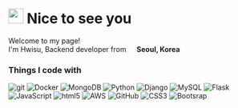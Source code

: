 <h1><img src="https://emojis.slackmojis.com/emojis/images/1531849430/4246/blob-sunglasses.gif?1531849430" width="30"/> Nice to see you</h1>


<p>Welcome to my page! </br> I'm Hwisu, Backend developer from <img src="https://cdn-icons-png.flaticon.com/512/330/330591.png" width="13"/>
<b>Seoul, Korea</b> </p>

<h3>Things I code with</h3>
<p>
<img alt="git" src="https://img.shields.io/badge/-Git-F05032?style=flat-square&logo=git&logoColor=white" />
<img alt="Docker" src="https://img.shields.io/badge/-Docker-46a2f1?style=flat-square&logo=docker&logoColor=white" />
<img alt="MongoDB" src="https://img.shields.io/badge/-MongoDB-13aa52?style=flat-square&logo=mongodb&logoColor=white" />
<img alt="Python" src="https://img.shields.io/badge/-Python-F7B93E?style=flat-square&logo=python&logoColor=white" />
<img alt="Django" src="https://img.shields.io/badge/-Django-CC6699?style=flat-square&logo=django&logoColor=white" />
<img alt="MySQL" src="https://img.shields.io/badge/-MySQL-B7178C?style=flat-square&logo=mysql&logoColor=white" />
<img alt="Flask" src="https://img.shields.io/badge/-Flask-43853d?style=flat-square&logo=flask&logoColor=white" />
<img alt="JavaScript" src="https://img.shields.io/badge/-JavaScript-430098??style=flat-square&logo=javascript&logoColor=white" />
<img alt="html5" src="https://img.shields.io/badge/-HTML5-E34F26?style=flat-square&logo=html5&logoColor=white" />
<img alt="AWS" src="https://img.shields.io/badge/-Amazon AWS-4329BE?style=flat-square&logo=AmazonAWS&logoColor=white" />
<img alt="GitHub" src="https://img.shields.io/badge/-GitHub-2088FF?style=flat-square&logo=Github&logoColor=white" />
<img alt="CSS3" src="https://img.shields.io/badge/-CSS3-2018FF?style=flat-square&logo=CSS3&logoColor=white" />
<img alt="Bootsrap" src="https://img.shields.io/badge/-Bootstrap-5749BE?style=flat-square&logo=Bootstrap&logoColor=white" />







